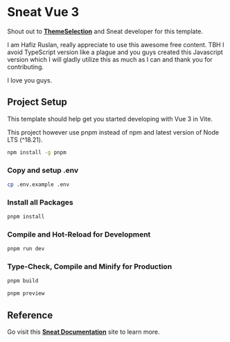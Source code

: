 # Sneat Vue 3

Shout out to **[ThemeSelection](https://themeselection.com/)** and Sneat developer for this template. 

I am Hafiz Ruslan, really appreciate to use this awesome free content. TBH I avoid TypeScript version like a plague and you guys created this Javascript version which I will gladly utilize this as much as I can and thank you for contributing. 

I love you guys.

## Project Setup
This template should help get you started developing with Vue 3 in Vite. 

This project however use pnpm instead of npm and latest version of Node LTS (^18.21).
```sh
npm install -g pnpm
```

### Copy and setup .env
```sh
cp .env.example .env
```

### Install all Packages
```sh
pnpm install
```

### Compile and Hot-Reload for Development

```sh
pnpm run dev
```

### Type-Check, Compile and Minify for Production

```sh
pnpm build
```

```sh
pnpm preview
```

## Reference

Go visit this **[Sneat Documentation](https://demos.themeselection.com/sneat-vuetify-vuejs-admin-template/documentation/guide/installation.html)** site to learn more.
